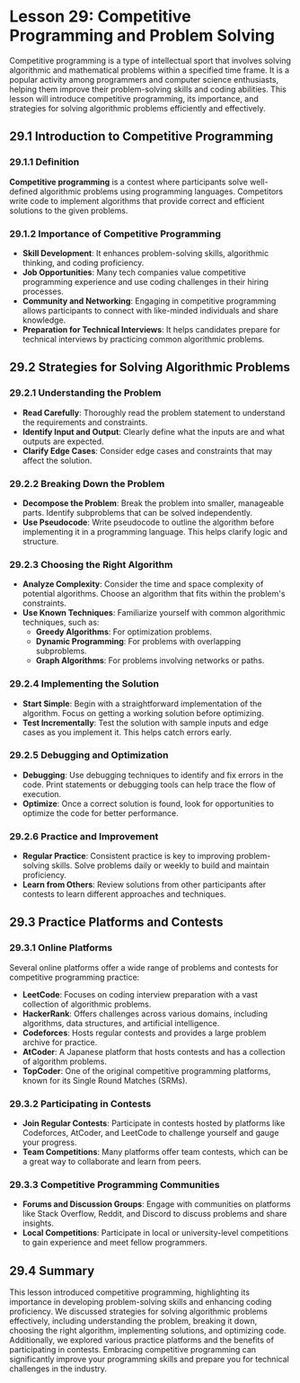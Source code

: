 # Lesson 29: Competitive Programming and Problem Solving

Competitive programming is a type of intellectual sport that involves solving algorithmic and mathematical problems within a specified time frame. It is a popular activity among programmers and computer science enthusiasts, helping them improve their problem-solving skills and coding abilities. This lesson will introduce competitive programming, its importance, and strategies for solving algorithmic problems efficiently and effectively.

## 29.1 Introduction to Competitive Programming

### 29.1.1 Definition
**Competitive programming** is a contest where participants solve well-defined algorithmic problems using programming languages. Competitors write code to implement algorithms that provide correct and efficient solutions to the given problems.

### 29.1.2 Importance of Competitive Programming
- **Skill Development**: It enhances problem-solving skills, algorithmic thinking, and coding proficiency.
- **Job Opportunities**: Many tech companies value competitive programming experience and use coding challenges in their hiring processes.
- **Community and Networking**: Engaging in competitive programming allows participants to connect with like-minded individuals and share knowledge.
- **Preparation for Technical Interviews**: It helps candidates prepare for technical interviews by practicing common algorithmic problems.

## 29.2 Strategies for Solving Algorithmic Problems

### 29.2.1 Understanding the Problem
- **Read Carefully**: Thoroughly read the problem statement to understand the requirements and constraints.
- **Identify Input and Output**: Clearly define what the inputs are and what outputs are expected.
- **Clarify Edge Cases**: Consider edge cases and constraints that may affect the solution.

### 29.2.2 Breaking Down the Problem
- **Decompose the Problem**: Break the problem into smaller, manageable parts. Identify subproblems that can be solved independently.
- **Use Pseudocode**: Write pseudocode to outline the algorithm before implementing it in a programming language. This helps clarify logic and structure.

### 29.2.3 Choosing the Right Algorithm
- **Analyze Complexity**: Consider the time and space complexity of potential algorithms. Choose an algorithm that fits within the problem's constraints.
- **Use Known Techniques**: Familiarize yourself with common algorithmic techniques, such as:
  - **Greedy Algorithms**: For optimization problems.
  - **Dynamic Programming**: For problems with overlapping subproblems.
  - **Graph Algorithms**: For problems involving networks or paths.

### 29.2.4 Implementing the Solution
- **Start Simple**: Begin with a straightforward implementation of the algorithm. Focus on getting a working solution before optimizing.
- **Test Incrementally**: Test the solution with sample inputs and edge cases as you implement it. This helps catch errors early.

### 29.2.5 Debugging and Optimization
- **Debugging**: Use debugging techniques to identify and fix errors in the code. Print statements or debugging tools can help trace the flow of execution.
- **Optimize**: Once a correct solution is found, look for opportunities to optimize the code for better performance.

### 29.2.6 Practice and Improvement
- **Regular Practice**: Consistent practice is key to improving problem-solving skills. Solve problems daily or weekly to build and maintain proficiency.
- **Learn from Others**: Review solutions from other participants after contests to learn different approaches and techniques.

## 29.3 Practice Platforms and Contests

### 29.3.1 Online Platforms
Several online platforms offer a wide range of problems and contests for competitive programming practice:

- **LeetCode**: Focuses on coding interview preparation with a vast collection of algorithmic problems.
- **HackerRank**: Offers challenges across various domains, including algorithms, data structures, and artificial intelligence.
- **Codeforces**: Hosts regular contests and provides a large problem archive for practice.
- **AtCoder**: A Japanese platform that hosts contests and has a collection of algorithm problems.
- **TopCoder**: One of the original competitive programming platforms, known for its Single Round Matches (SRMs).

### 29.3.2 Participating in Contests
- **Join Regular Contests**: Participate in contests hosted by platforms like Codeforces, AtCoder, and LeetCode to challenge yourself and gauge your progress.
- **Team Competitions**: Many platforms offer team contests, which can be a great way to collaborate and learn from peers.

### 29.3.3 Competitive Programming Communities
- **Forums and Discussion Groups**: Engage with communities on platforms like Stack Overflow, Reddit, and Discord to discuss problems and share insights.
- **Local Competitions**: Participate in local or university-level competitions to gain experience and meet fellow programmers.

## 29.4 Summary

This lesson introduced competitive programming, highlighting its importance in developing problem-solving skills and enhancing coding proficiency. We discussed strategies for solving algorithmic problems effectively, including understanding the problem, breaking it down, choosing the right algorithm, implementing solutions, and optimizing code. Additionally, we explored various practice platforms and the benefits of participating in contests. Embracing competitive programming can significantly improve your programming skills and prepare you for technical challenges in the industry.